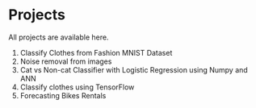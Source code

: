# Projects
All projects are available here. 
1. Classify Clothes from Fashion MNIST Dataset
2. Noise removal from images
3. Cat vs Non-cat Classifier with Logistic Regression using Numpy and ANN
4. Classify clothes using TensorFlow
5. Forecasting Bikes Rentals
